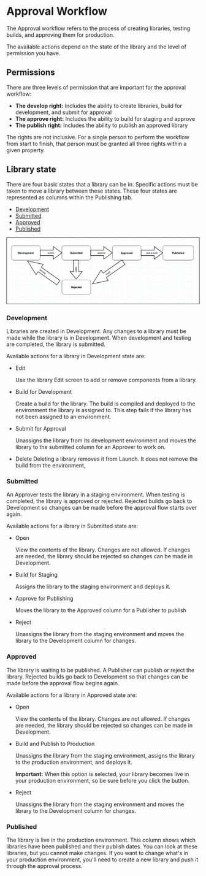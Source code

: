 # Approval Workflow

The Approval workflow refers to the process of creating libraries, testing builds, and approving them for production.

The available actions depend on the state of the library and the level of permission you have.

## Permissions

There are three levels of permission that are important for the approval workflow:

* **The develop right:** Includes the ability to create libraries, build for development, and submit for approval
* **The approve right:** Includes the ability to build for staging and approve
* **The publish right:** Includes the ability to publish an approved library

The rights are not inclusive. For a single person to perform the workflow from start to finish, that person must be granted all three rights within a given property.

## Library state

There are four basic states that a library can be in. Specific actions must be taken to move a library between these states. These four states are represented as columns within the Publishing tab.

* [Development](approval-workflow.md#development)
* [Submitted](approval-workflow.md#submitted)
* [Approved](approval-workflow.md#approved)
* [Published](approval-workflow.md#published)

![](/help/assets/library-state.png)

### Development

Libraries are created in Development. Any changes to a library must be made while the library is in Development. When development and testing are completed, the library is submitted.

Available actions for a library in Development state are:

* Edit

  Use the library Edit screen to add or remove components from a library.

* Build for Development

  Create a build for the library. The build is compiled and deployed to the environment the library is assigned to. This step fails if the library has not been assigned to an environment.

* Submit for Approval

  Unassigns the library from its development environment and moves the library to the submitted column for an Approver to work on.

* Delete Deleting a library removes it from Launch. It does not remove the build from the environment,

### Submitted

An Approver tests the library in a staging environment. When testing is completed, the library is approved or rejected. Rejected builds go back to Development so changes can be made before the approval flow starts over again.

Available actions for a library in Submitted state are:

* Open

  View the contents of the library. Changes are not allowed. If changes are needed, the library should be rejected so changes can be made in Development.

* Build for Staging

  Assigns the library to the staging environment and deploys it.

* Approve for Publishing

  Moves the library to the Approved column for a Publisher to publish

* Reject

  Unassigns the library from the staging environment and moves the library to the Development column for changes.

### Approved

The library is waiting to be published. A Publisher can publish or reject the library. Rejected builds go back to Development so that changes can be made before the approval flow begins again.

Available actions for a library in Approved state are:

* Open

  View the contents of the library. Changes are not allowed. If changes are needed, the library should be rejected so changes can be made in Development.

* Build and Publish to Production

  Unassigns the library from the staging environment, assigns the library to the production environment, and deploys it.

  **Important:** When this option is selected, your library becomes live in your production environment, so be sure before you click the button.

* Reject

  Unassigns the library from the staging environment and moves the library to the Development column for changes.

### Published

The library is live in the production environment. This column shows which libraries have been published and their publish dates. You can look at these libraries, but you cannot make changes. If you want to change what's in your production environment, you'll need to create a new library and push it through the approval process.

